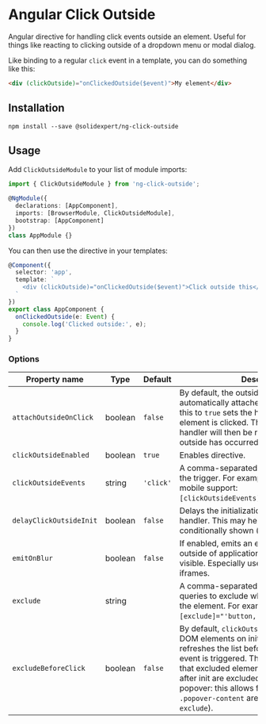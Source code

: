 # Angular Click Outside

Angular directive for handling click events outside an element. Useful for things like reacting to clicking
outside of a dropdown menu or modal dialog.

Like binding to a regular `click` event in a template, you can do something like this:

```HTML
<div (clickOutside)="onClickedOutside($event)">My element</div>
```


## Installation

```shell
npm install --save @solidexpert/ng-click-outside
```


## Usage

Add `ClickOutsideModule` to your list of module imports:

```typescript
import { ClickOutsideModule } from 'ng-click-outside';

@NgModule({
  declarations: [AppComponent],
  imports: [BrowserModule, ClickOutsideModule],
  bootstrap: [AppComponent]
})
class AppModule {}
```

You can then use the directive in your templates:

```typescript
@Component({
  selector: 'app',
  template: `
    <div (clickOutside)="onClickedOutside($event)">Click outside this</div>
  `
})
export class AppComponent {
  onClickedOutside(e: Event) {
    console.log('Clicked outside:', e);
  }
}
```

### Options

| Property name | Type | Default | Description |
| ------------- | ---- | ------- | ----------- |
| `attachOutsideOnClick` | boolean | `false` | By default, the outside click event handler is automatically attached. Explicitely setting this to `true` sets the handler after the element is clicked. The outside click event handler will then be removed after a click outside has occurred. |
| `clickOutsideEnabled` | boolean | `true` | Enables directive. |
| `clickOutsideEvents` | string | `'click'` | A comma-separated list of events to cause the trigger. For example, for additional mobile support: `[clickOutsideEvents]="'click,touchstart'"`. |
| `delayClickOutsideInit` | boolean | `false` | Delays the initialization of the click outside handler. This may help for items that are conditionally shown ([see issue #13](https://github.com/arkon/ng-click-outside/issues/13)). |
| `emitOnBlur` | boolean | `false` | If enabled, emits an event when user clicks outside of applications' window while it's visible. Especially useful if page contains iframes. |
| `exclude` | string | | A comma-separated string of DOM element queries to exclude when clicking outside of the element. For example: `[exclude]="'button,.btn-primary'"`. |
| `excludeBeforeClick` | boolean | `false` | By default, `clickOutside` registers excluded DOM elements on init. This property refreshes the list before the `clickOutside` event is triggered. This is useful for ensuring that excluded elements added to the DOM after init are excluded (e.g. ng2-bootstrap popover: this allows for clicking inside the `.popover-content` area if specified in `exclude`). |
